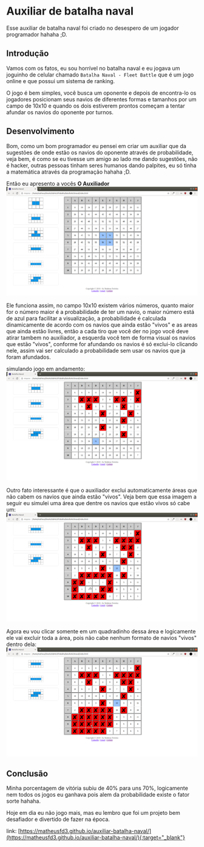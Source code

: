 # Auxiliar de batalha naval
Esse auxiliar de batalha naval foi criado no desespero de um jogador programador hahaha ;D.

## Introdução
Vamos com os fatos, eu sou horrível no batalha naval e eu jogava um joguinho de celular chamado `Batalha Naval - Fleet Battle` que é um jogo online e que possui um sistema de ranking.

O jogo é bem simples, você busca um oponente e depois de encontra-lo os jogadores posicionam seus navios de diferentes formas e tamanhos por um campo de 10x10 e quando os dois estiverem prontos começam a tentar afundar os navios do oponente por turnos.

## Desenvolvimento
Bom, como um bom programador eu pensei em criar um auxiliar que da sugestões de onde estão os navios do oponente através de probabilidade, veja bem, é como se eu tivesse um amigo ao lado me dando sugestões, não é hacker, outras pessoas tinham seres humanos dando palpites, eu só tinha a matemática através da programação hahaha ;D.

Então eu apresento a vocês <b>O Auxiliador</b>
<img alt="O Auxiliar" title="O Auxiliar" src=".github/o-auxiliador.png" />

Ele funciona assim, no campo 10x10 existem vários números, quanto maior for o número maior é a probabilidade de ter um navio, o maior número está de azul para facilitar a visualização, a probabilidade é calculada dinamicamente de acordo com os navios que ainda estão "vivos" e as areas que ainda estão livres, então a cada tiro que você der no jogo você deve atirar tambem no auxiliador, a esquerda você tem de forma visual os navios que estão "vivos", conforme for afundando os navios é só exclui-lo clicando nele, assim vai ser calculado a probabilidade sem usar os navios que ja foram afundados.

simulando jogo em andamento:
<img alt="O Auxiliar" title="O Auxiliador" src=".github/simulando-navios-afundados.png" />

Outro fato interessante é que o auxiliador exclui automaticamente áreas que não cabem os navios que ainda estão "vivos". Veja bem que essa imagem a seguir eu simulei uma área que dentre os navios que estão vivos só cabe um:
<img alt="O Auxiliar" title="O Auxiliar" src=".github/cabe-um.png" />

Agora eu vou clicar somente em um quadradinho dessa área e logicamente ele vai excluir toda a área, pois não cabe nenhum formato de navios "vivos" dentro dela:
<img alt="O Auxiliar" title="O Auxiliar" src=".github/area-excluida.png" />

## Conclusão
Minha porcentagem de vitória subiu de 40% para uns 70%, logicamente nem todos os jogos eu ganhava pois alem da probabilidade existe o fator sorte hahaha.

Hoje em dia eu não jogo mais, mas eu lembro que foi um projeto bem desafiador e divertido de fazer na época.

link: [https://matheusfd3.github.io/auxiliar-batalha-naval/](https://matheusfd3.github.io/auxiliar-batalha-naval/){:target="_blank"}
